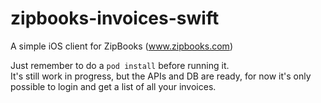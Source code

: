 # zipbooks-invoices-swift
A simple iOS client for ZipBooks (www.zipbooks.com)

Just remember to do a `pod install` before running it.  
It's still work in progress, but the APIs and DB are ready, for now it's only possible to login and get a list of all your invoices.
